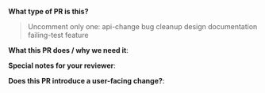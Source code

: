 
**What type of PR is this?**
> Uncomment only one:
>api-change
>bug
>cleanup
>design
>documentation
>failing-test
>feature

**What this PR does / why we need it**:

**Special notes for your reviewer**:

**Does this PR introduce a user-facing change?**:

<!--

Is a release note needed ?
If no, just write "NONE" in the release-note block below.
If yes, enter a single sentence release note below.
-->
```release-note

```

